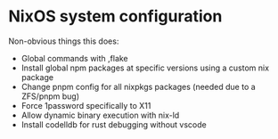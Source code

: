 # NixOS system configuration

Non-obvious things this does:

- Global commands with ,flake
- Install global npm packages at specific versions using a custom nix package
- Change pnpm config for all nixpkgs packages (needed due to a ZFS/pnpm bug)
- Force 1password specifically to X11
- Allow dynamic binary execution with nix-ld
- Install codelldb for rust debugging without vscode
